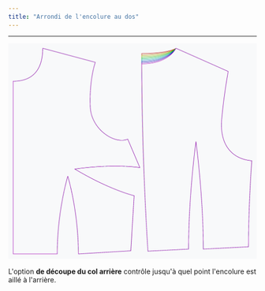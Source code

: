 ```yaml
---
title: "Arrondi de l'encolure au dos"
---
```


***

![L'effet de l'option de découpe du cou arrière sur le motif](sample.png)

L'option **de découpe du col arrière** contrôle jusqu'à quel point l'encolure est aillé à l'arrière.




